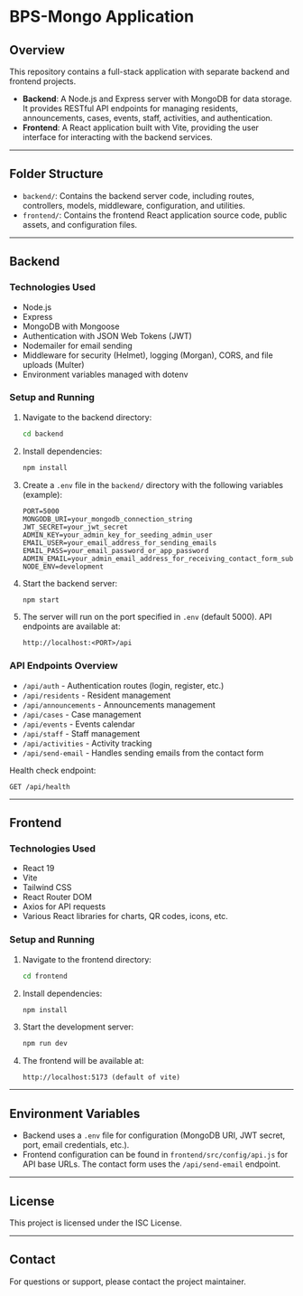 # BPS-Mongo Application

## Overview

This repository contains a full-stack application with separate backend and frontend projects.

- **Backend**: A Node.js and Express server with MongoDB for data storage. It provides RESTful API endpoints for managing residents, announcements, cases, events, staff, activities, and authentication.
- **Frontend**: A React application built with Vite, providing the user interface for interacting with the backend services.

---

## Folder Structure

- `backend/`: Contains the backend server code, including routes, controllers, models, middleware, configuration, and utilities.
- `frontend/`: Contains the frontend React application source code, public assets, and configuration files.

---

## Backend

### Technologies Used

- Node.js
- Express
- MongoDB with Mongoose
- Authentication with JSON Web Tokens (JWT)
- Nodemailer for email sending
- Middleware for security (Helmet), logging (Morgan), CORS, and file uploads (Multer)
- Environment variables managed with dotenv

### Setup and Running

1. Navigate to the backend directory:

   ```bash
   cd backend
   ```

2. Install dependencies:

   ```bash
   npm install
   ```

3. Create a `.env` file in the `backend/` directory with the following variables (example):

   ```
   PORT=5000
   MONGODB_URI=your_mongodb_connection_string
   JWT_SECRET=your_jwt_secret
   ADMIN_KEY=your_admin_key_for_seeding_admin_user
   EMAIL_USER=your_email_address_for_sending_emails
   EMAIL_PASS=your_email_password_or_app_password
   ADMIN_EMAIL=your_admin_email_address_for_receiving_contact_form_submissions
   NODE_ENV=development
   ```

4. Start the backend server:

   ```bash
   npm start
   ```

5. The server will run on the port specified in `.env` (default 5000). API endpoints are available at:

   ```
   http://localhost:<PORT>/api
   ```

### API Endpoints Overview

- `/api/auth` - Authentication routes (login, register, etc.)
- `/api/residents` - Resident management
- `/api/announcements` - Announcements management
- `/api/cases` - Case management
- `/api/events` - Events calendar
- `/api/staff` - Staff management
- `/api/activities` - Activity tracking
- `/api/send-email` - Handles sending emails from the contact form

Health check endpoint:

```
GET /api/health
```

---

## Frontend

### Technologies Used

- React 19
- Vite
- Tailwind CSS
- React Router DOM
- Axios for API requests
- Various React libraries for charts, QR codes, icons, etc.

### Setup and Running

1. Navigate to the frontend directory:

   ```bash
   cd frontend
   ```

2. Install dependencies:

   ```bash
   npm install
   ```

3. Start the development server:

   ```bash
   npm run dev
   ```

4. The frontend will be available at:

   ```
   http://localhost:5173 (default of vite)
   ```

---

## Environment Variables

- Backend uses a `.env` file for configuration (MongoDB URI, JWT secret, port, email credentials, etc.).
- Frontend configuration can be found in `frontend/src/config/api.js` for API base URLs. The contact form uses the `/api/send-email` endpoint.

---

## License

This project is licensed under the ISC License.

---

## Contact

For questions or support, please contact the project maintainer.
